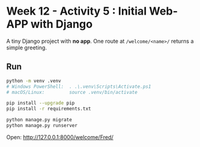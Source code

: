 
# Week 12 - Activity 5 : Initial Web- APP with Django

A tiny Django project with **no app**. One route at `/welcome/<name>/` returns a simple greeting.

## Run

```bash
python -m venv .venv
# Windows PowerShell:  . .\.venv\Scripts\Activate.ps1
# macOS/Linux:         source .venv/bin/activate

pip install --upgrade pip
pip install -r requirements.txt

python manage.py migrate
python manage.py runserver
```
Open: http://127.0.0.1:8000/welcome/Fred/
